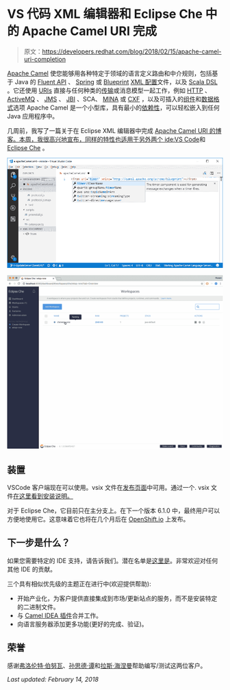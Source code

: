 # VS 代码 XML 编辑器和 Eclipse Che 中的 Apache Camel URI 完成

> 原文：<https://developers.redhat.com/blog/2018/02/15/apache-camel-uri-completion>

[Apache Camel](http://camel.apache.org/) 使您能够用各种特定于领域的语言定义路由和中介规则，包括基于 Java 的 [Fluent API](http://camel.apache.org/dsl.html) 、 [Spring](http://camel.apache.org/spring.html) 或 [Blueprint](http://camel.apache.org/using-osgi-blueprint-with-camel.html) [XML 配置](http://camel.apache.org/xml-configuration.html)文件，以及 [Scala DSL](http://camel.apache.org/scala-dsl.html) 。它还使用 [URIs](http://camel.apache.org/uris.html) 直接与任何种类的[传输](http://camel.apache.org/transport.html)或消息模型一起工作，例如 [HTTP](http://camel.apache.org/http.html) 、 [ActiveMQ](http://camel.apache.org/activemq.html) 、 [JMS](http://camel.apache.org/jms.html) 、 [JBI](http://camel.apache.org/jbi.html) 、SCA、 [MINA](http://camel.apache.org/mina.html) 或 [CXF](http://camel.apache.org/cxf.html) ，以及可插入的[组件](http://camel.apache.org/components.html)和[数据格式](http://camel.apache.org/data-format.html)选项 Apache Camel 是一个小型库，具有最小的[依赖性](http://camel.apache.org/what-are-the-dependencies.html)，可以轻松嵌入到任何 Java 应用程序中。

几周前，我写了一篇关于在 Eclipse XML 编辑器中完成 [Apache Camel URI 的博客。本周，我很高兴地宣布，同样的特性也适用于另外两个 ide:](https://developers.redhat.com/blog/2018/01/31/apache-camel-uri-completion-eclipse-xml-editor/)[VS Code](https://code.visualstudio.com/)和 [Eclipse Che](https://www.eclipse.org/che/) 。

![VS Code auto-completion of Camel URI](img/6b0f9a03ea0e54083d6fd05177a3a295.png)

![Eclipse Che auto-completion of Camel URI](img/f815772c1f1e830905b60941dbb5b946.png)

## 装置

VSCode 客户端现在可以使用。vsix 文件在[发布页面](https://github.com/lhein/camel-language-server/releases)中可用。通过一个. vsix 文件[在这里看到安装说明。](https://github.com/lhein/camel-language-server/blob/master/clients/vscode/Install.md)

对于 Eclipse Che，它目前只在主分支上。在下一个版本 6.1.0 中，最终用户可以方便地使用它。这意味着它也将在几个月后在 [OpenShift.io](https://openshift.io/) 上发布。

## 下一步是什么？

如果您需要特定的 IDE 支持，请告诉我们。潜在名单是[这里是](https://microsoft.github.io/language-server-protocol/implementors/tools/)。非常欢迎对任何其他 IDE 的贡献。

三个具有相似优先级的主题正在进行中(欢迎提供帮助):

*   开始产业化，为客户提供直接集成到市场/更新站点的服务，而不是安装特定的二进制文件。
*   与 [Camel IDEA 插件](https://github.com/camel-idea-plugin/camel-idea-plugin)合并工作。
*   向语言服务器添加更多功能(更好的完成、验证)。

## 荣誉

感谢[弗洛伦特·伯努瓦](https://twitter.com/florentbenoit)、[孙思德·谭](https://twitter.com/sunsengdavidtan)和[拉斯·海涅曼](https://github.com/lhein)帮助编写/测试这两位客户。

*Last updated: February 14, 2018*